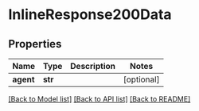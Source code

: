 # InlineResponse200Data

## Properties
Name | Type | Description | Notes
------------ | ------------- | ------------- | -------------
**agent** | **str** |  | [optional] 

[[Back to Model list]](../README.md#documentation-for-models) [[Back to API list]](../README.md#documentation-for-api-endpoints) [[Back to README]](../README.md)

